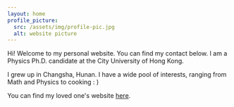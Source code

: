 ```yaml
---
layout: home
profile_picture:
  src: /assets/img/profile-pic.jpg
  alt: website picture
---
```


<p>
  Hi! Welcome to my personal website. You can find my contact below. I am a Physics Ph.D. candidate at the City University of Hong Kong. 
</p>

<p>  
  I grew up in Changsha, Hunan. I have a wide pool of interests, ranging from Math and Physics to cooking : ) 
</p>

<p>
  You can find my loved one's website  <a href="https://jinyuan.cargo.site/Info">here</a>.
</p>
